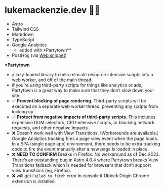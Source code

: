 # lukemackenzie.dev 🕺🏻

- Astro
- Tailwind CSS
- Markdown
- TypeScript
- Google Analytics
  - added with \*Partytown\*\*
- PostHog (via [Web snippet](https://us.posthog.com/project/70017/settings/project#snippet))

**\*Partytown**

- a lazy-loaded library to help relocate resource intensive scripts into a web worker, and off of the main thread.
- if you’re using third-party scripts for things like analytics or ads, Partytown is a great way to make sure that they don’t slow down your site.
- ✅ **Prevent blocking of page rendering**. Third-party scripts will be executed on a separate web worker thread, preventing any scripts from locking up.
- ✅ **Protect from negative impacts of third-party scripts**. This includes expensive DOM selectors, CPU-intensive scripts, or blocking network requests, and other negative impacts.
- ❌ Doesn't work well with View Transitions. (Workarounds are available.) Google Analytics tracking fires a page view event when the page loads. In a SPA (single page app) environment, there needs to be extra tracking code to fire the event manually after a new page is loaded in place.
- ❌ **NEED TO CONFIRM** Breaks in Firefox. No workaround as of Dec 2023. There’s an outstanding bug in Astro 4.0.4 where Partytown breaks View Transitions fallback which is needed for browsers that don’t support view transitions (eg, Firefox).
- ❌ will get `Failed to fetch` error in console if Ublock Origin Chrome extension is installed.
